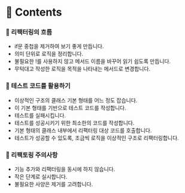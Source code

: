 # **📌 Contents**

### **📌 리팩터링의 흐름**

- if문 중첩을 제거하여 보기 좋게 만듭니다.
- 의미 단위로 로직을 정리합니다.
- 불필요한 !를 사용하지 않고 메서드 이름을 바꾸어 읽기 쉽도록 만듭니다.
- 무턱대고 작성한 로직을 목적을 나타내는 메서드로 변경합니다.

### **📌 테스트 코드를 활용하기**

- 이상적인 구조의 클래스 기본 형태를 어느 정도 잡습니다.
- 이 기본 형태를 기반으로 테스트 코드를 작성합니다.
- 테스트를 실패시킵니다.
- 테스트를 성공시키기 위한 최소한의 코드를 작성합니다.
- 기본 형태의 클래스 내부에서 리팩터링 대상 코드를 호출합니다.
- 테스트가 성공할 수 있도록, 조금씩 로직을 이상적인 구조로 리팩터링합니다.

### **📌 리팩토링 주의사항**

- 기능 추가와 리팩터링을 동시에 하지 않습니다.
- 작은 단계로 실시합니다.
- 불필요한 사양은 제거를 고려합니다.
